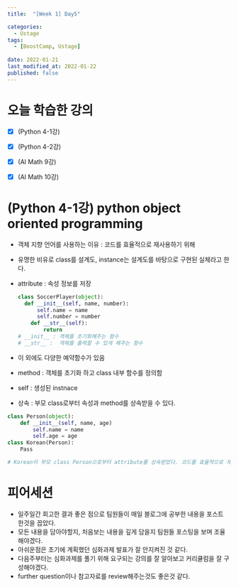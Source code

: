 ```yaml
---
title:  "[Week 1] Day5"

categories:
  - Ustage
tags:
  - [BoostCamp, Ustage]
 
date: 2022-01-21
last_modified_at: 2022-01-22
published: false
---
```


# 오늘 학습한 강의

- [x] (Python 4-1강) 
- [x] (Python 4-2강)
- [x] (AI Math 9강)
- [x] (AI Math 10강)



# (Python 4-1강) python object oriented programming

* 객체 지향 언어를 사용하는 이유 : 코드를 효율적으로 재사용하기 위해

* 유명한 비유로 class를 설계도, instance는 설계도를 바탕으로 구현된 실체라고 한다.

* attribute : 속성 정보를 저장

  ```python
  class SoccerPlayer(object):
  	def __init__(self, name, number):
  		self.name = name
  		self.number = number
      def __str__(self):
          return 
  # __init__ : 객체를 초기화해주는 함수
  # __str__ :  객체를 출력할 수 있게 해주는 함수
  ```

* 이 외에도 다양한 예약함수가 있음

* method : 객체를 초기화 하고 class 내부 함수를 정의함

* self : 생성된 instnace

* 상속 : 부모 class로부터 속성과 method를 상속받을 수 있다.

```python
class Person(object):
	def __init__(self, name, age)
		self.name = name
		self.age = age
class Korean(Person):
	Pass

# Korean이 부모 class Person으로부터 attribute를 상속받았다. 코드를 효율적으로 재생산할 수 있다.
```



# 피어세션

* 일주일간 회고한 결과 좋은 점으로 팀원들이 매일 블로그에 공부한 내용을 포스트 한것을 꼽았다.
* 모든 내용을 담아야할지, 처음보는 내용을 깊게 담을지 팀원들 포스팅을 보며 조율해야겠다.
* 아쉬운점은 초기에 계획했던 심화과제 발표가 잘 안지켜진 것 같다.
* 다음주부터는 심화과제를 풀기 위해 요구되는 강의를 잘 알아보고 커리큘럼을 잘 구성해야겠다.
* further question이나 참고자료를 review해주는것도 좋은것 같다. 

​		

